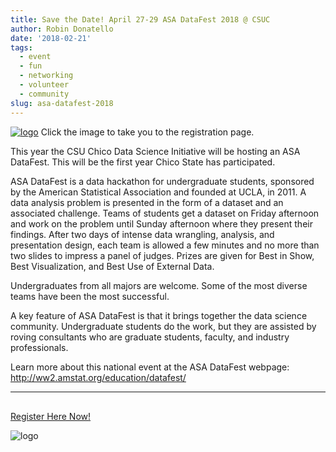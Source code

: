 ```yaml
---
title: Save the Date! April 27-29 ASA DataFest 2018 @ CSUC
author: Robin Donatello
date: '2018-02-21'
tags:
  - event
  - fun
  - networking
  - volunteer
  - community
slug: asa-datafest-2018
---
```


[![logo](/img/datafest_logo_Chico_Red.png)](https://goo.gl/forms/BfEjTwpCks4zavFZ2)
Click the image to take you to the registration page. 

This year the CSU Chico Data Science Initiative will be hosting an ASA DataFest. This will be the first year Chico State has participated. 
 
ASA DataFest is a data hackathon for undergraduate students, sponsored by the American Statistical Association and founded at UCLA, in 2011. A data analysis problem is presented in the form of a dataset and an associated challenge.  Teams of students get a dataset on Friday afternoon and work on the problem until Sunday afternoon where they present their findings. After two days of intense data wrangling, analysis, and presentation design, each team is allowed a few minutes and no more than two slides to impress a panel of judges. Prizes are given for Best in Show, Best Visualization, and Best Use of External Data.
 
Undergraduates from all majors are welcome. Some of the most diverse teams have been the most successful. 
 
A key feature of ASA DataFest is that it brings together the data science community. Undergraduate students do the work, but they are assisted by roving consultants who are graduate students, faculty, and industry professionals. 

Learn more about this national event at the ASA DataFest webpage: http://ww2.amstat.org/education/datafest/ 

---

<p align="center" style="font-size:30px">

<a href= "https://goo.gl/forms/BfEjTwpCks4zavFZ2">Register Here Now!</a>

</p>


![logo](/img/DataFestFlyer.png)

